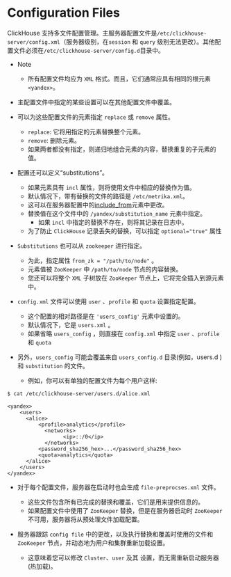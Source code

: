 # Configuration Files

ClickHouse 支持多文件配置管理。主服务器配置文件是`/etc/clickhouse-server/config.xml`（服务器级别，在`session` 和 `query` 级别无法更改）。其他配置文件必须在`/etc/clickhouse-server/config.d`目录中。

- Note
  - 所有配置文件均应为 `XML` 格式。而且，它们通常应具有相同的根元素`<yandex>`。

- 主配置文件中指定的某些设置可以在其他配置文件中覆盖。
- 可以为这些配置文件的元素指定 `replace` 或 `remove` 属性。
  - `replace`: 它将用指定的元素替换整个元素。
  - `remove`: 删除元素。
  - 如果两者都没有指定，则递归地组合元素的内容，替换重复的子元素的值。

- 配置还可以定义“substitutions”。
  - 如果元素具有 `incl` 属性，则将使用文件中相应的替换作为值。   
  - 默认情况下，带有替换的文件的路径是 `/etc/metrika.xml`。
  - 这可以在服务器配置中的[include_from](settings.md)元素中更改。
  - 替换值在这个文件中的 `/yandex/substitution_name` 元素中指定。
    - 如果 `incl` 中指定的替换不存在，则将其记录在日志中。
  - 为了防止 `ClickHouse` 记录丢失的替换，可以指定 `optional="true"` 属性


- `Substitutions` 也可以从 `zookeeper` 进行指定。
  - 为此，指定属性  `from_zk = "/path/to/node"` 。
  - 元素值被 `ZooKeeper` 中 `/path/to/node` 节点的内容替换。
  - 您还可以将整个 `XML` 子树放在 `ZooKeeper` 节点上，它将完全插入到源元素中。

- `config.xml` 文件可以使用 `user` 、`profile`  和 `quota` 设置指定配置。
  - 这个配置的相对路径是在 `'users_config'` 元素中设置的。
  - 默认情况下，它是 `users.xml` 。
  - 如果省略 `users_config` ，则直接在 `config.xml` 中指定 `user` 、`profile`  和 `quota` 
  
- 另外，`users_config` 可能会覆盖来自 `users_config.d` 目录(例如，users.d )和 `substitution` 的文件。 
  - 例如，你可以有单独的配置文件为每个用户这样:


```bash
$ cat /etc/clickhouse-server/users.d/alice.xml
```

```
<yandex>
    <users>
      <alice>
          <profile>analytics</profile>
            <networks>
                  <ip>::/0</ip>
            </networks>
          <password_sha256_hex>...</password_sha256_hex>
          <quota>analytics</quota>
      </alice>
    </users>
</yandex>
```

- 对于每个配置文件，服务器在启动时也会生成 `file-preprocses.xml` 文件。
  - 这些文件包含所有已完成的替换和覆盖，它们是用来提供信息的。
  - 如果配置文件中使用了 `ZooKeeper` 替换，但是在服务器启动时 `ZooKeeper` 不可用，服务器将从预处理文件加载配置。

- 服务器跟踪 `config file` 中的更改，以及执行替换和覆盖时使用的文件和 `ZooKeeper` 节点，并动态地为用户和集群重新加载设置。
  - 这意味着您可以修改 `Cluster`、`user` 及其 设置，而无需重新启动服务器(热加载)。
